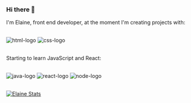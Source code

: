 ### Hi there 👋

I'm Elaine, front end developer, at the moment I'm creating projects with:
<br>
<br>

<img src= "https://img.shields.io/badge/HTML5-E34F26?style=for-the-badge&logo=html5&logoColor=white" alt="html-logo" />
<img src= "https://img.shields.io/badge/CSS3-1572B6?style=for-the-badge&logo=css3&logoColor=white" alt="css-logo" />
<br>
<br>

Starting to learn JavaScript and React:
<br>
<br>

<img src= "https://img.shields.io/badge/JavaScript-F7DF1E?style=for-the-badge&logo=javascript&logoColor=black" alt="java-logo" />
<img src= "https://img.shields.io/badge/React-20232A?style=for-the-badge&logo=react&logoColor=61DAFB" alt="react-logo" />
<img src= "https://img.shields.io/badge/Node.js-43853D?style=for-the-badge&logo=node.js&logoColor=white" alt="node-logo" />
<br>
<br>

[![Elaine Stats](https://github-readme-stats.vercel.app/api?elainemercado2022=anuraghazra)](https://github.com/anuraghazra/github-readme-stats)
